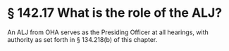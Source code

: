 # § 142.17   What is the role of the ALJ?

An ALJ from OHA serves as the Presiding Officer at all hearings, with authority as set forth in § 134.218(b) of this chapter. 




